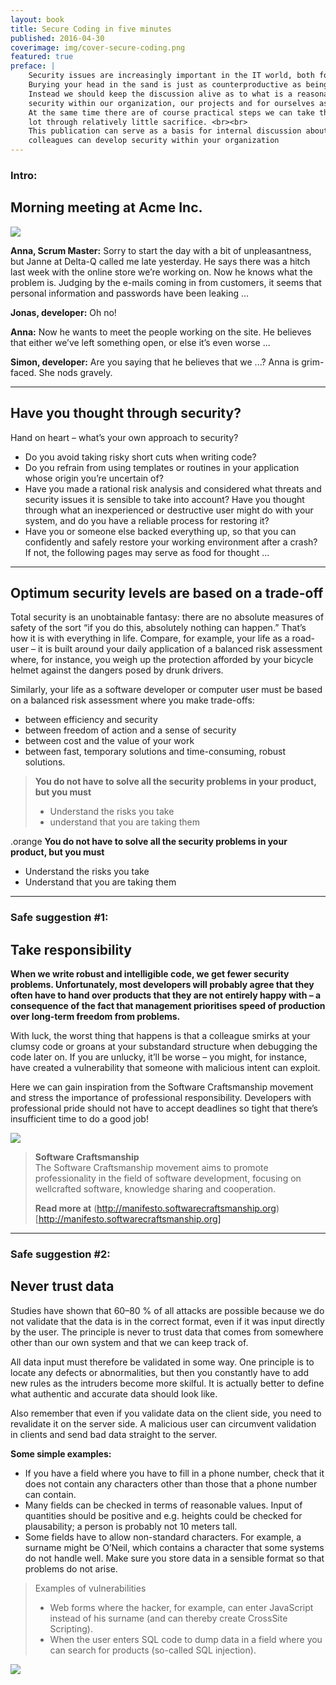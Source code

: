 ```yaml
---
layout: book
title: Secure Coding in five minutes
published: 2016-04-30
coverimage: img/cover-secure-coding.png
featured: true 
preface: |
    Security issues are increasingly important in the IT world, both for developers and users. 
    Burying your head in the sand is just as counterproductive as being paranoid. 
    Instead we should keep the discussion alive as to what is a reasonable level of 
    security within our organization, our projects and for ourselves as indi- viduals. 
    At the same time there are of course practical steps we can take that can achieve a 
    lot through relatively little sacrifice. <br><br>
    This publication can serve as a basis for internal discussion about how you and your 
    colleagues can develop security within your organization
---
```

### Intro: 

## Morning meeting at Acme Inc.

![](../img/morning-meeting.png)

**Anna, Scrum Master:** Sorry to start the day with a bit of unpleasantness, but
Janne at Delta-Q called me late yesterday. He says
there was a hitch last week with the online store we’re
working on. Now he knows what the problem is.
Judging by the e-mails coming in from customers, it
seems that personal information and passwords
have been leaking ...

**Jonas, developer:** Oh no!

**Anna:** Now he wants to meet the people working on the site.
He believes that either we’ve left something open, or
else it’s even worse ...

**Simon, developer:** Are you saying that he believes that we ...?
Anna is grim-faced. She nods gravely.

***

## Have you thought through security?
Hand on heart – what’s your own approach to security?  

* Do you avoid taking risky short cuts when writing code?
* Do you refrain from using templates or routines in your application whose origin you’re uncertain of?
* Have you made a rational risk analysis and considered what threats and security issues it is sensible 
  to take into account? Have you thought through what an inexperienced or destructive user might do with 
  your system, and do you have a reliable process for restoring it?
* Have you or someone else backed everything up, so that you can confidently
  and safely restore your working environment after a crash?
  If not, the following pages may serve as food for thought ...

***

## Optimum security levels are based on a trade-off

Total security is an unobtainable fantasy: there are no absolute measures of
safety of the sort “if you do this, absolutely nothing can happen.” That’s how
it is with everything in life. Compare, for example, your life as a road-user
– it is built around your daily application of a balanced risk assessment
where, for instance, you weigh up the protection afforded by your bicycle
helmet against the dangers posed by drunk drivers.

Similarly, your life as a software developer or computer user must be
based on a balanced risk assessment where you make trade-offs:

* between efficiency and security
* between freedom of action and a sense of security
* between cost and the value of your work
* between fast, temporary solutions and time-consuming, robust
  solutions.

> **You do not have to solve all the security problems in your product, but you must**  
> <ul><li>Understand the risks you take</li><li>understand that you are taking them</li><ul>

.orange 
**You do not have to solve all the security problems in your product, but you must**  
* Understand the risks you take
* Understand that you are taking them


***

### Safe suggestion #1:

## Take responsibility

**When we write robust and intelligible code, we get fewer security
problems. Unfortunately, most developers will probably agree that
they often have to hand over products that they are not entirely
happy with – a consequence of the fact that management prioritises
speed of production over long-term freedom from problems.**

With luck, the worst thing that happens is that a colleague smirks at your
clumsy code or groans at your substandard structure when debugging the
code later on. If you are unlucky, it’ll be worse – you might, for instance,
have created a vulnerability that someone with malicious intent can exploit.

Here we can gain inspiration from the Software Craftsmanship movement
and stress the importance of professional responsibility. Developers with
professional pride should not have to accept deadlines so tight that there’s
insufficient time to do a good job!

![](../img/team-hug.png)

> **Software Craftsmanship**  
> The Software Craftsmanship movement aims to promote professionality in the field of 
> software development, focusing on wellcrafted
> software, knowledge sharing and cooperation. 
>    
> **Read more at** (http://manifesto.softwarecraftsmanship.org)[http://manifesto.softwarecraftsmanship.org]

***

### Safe suggestion #2:

## Never trust data

Studies have shown that 60–80 % of all attacks are possible because
we do not validate that the data is in the correct format, even if it was
input directly by the user. The principle is never to trust data that
comes from somewhere other than our own system and that we can
keep track of.

All data input must therefore be validated in some way. One principle is to
locate any defects or abnormalities, but then you constantly have to add
new rules as the intruders become more skilful. It is actually better to
define what authentic and accurate data should look like.

Also remember that even if you validate data on the client
side, you need to revalidate it on the server side. A
malicious user can circumvent validation in clients and
send bad data straight to the server.

**Some simple examples:**
* If you have a field where you have to fill in a phone
  number, check that it does not contain any characters
  other than those that a phone number can contain.
* Many fields can be checked in terms of reasonable values.
  Input of quantities should be positive and e.g. heights could
  be checked for plausability; a person is probably not 10 meters
  tall.
* Some fields have to allow non-standard characters. For example,
  a surname might be O’Neil, which contains a character that
  some systems do not handle well. Make sure you store data in
  a sensible format so that problems do not arise.

>Examples of vulnerabilities
>  <ul><li>Web forms where the hacker, for example, can enter JavaScript instead of his surname (and can thereby create CrossSite Scripting).
> </li>
> <li>When the user enters SQL code to dump data in a field where
>   you can search for products (so-called SQL injection).</li></ul>

![](../img/detective.png)

